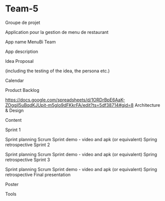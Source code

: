 # Team-5
Groupe de projet 

Application pour la gestion de menu de restaurant

App name
MenuBi
Team

App description

Idea Proposal

(including the testing of the idea, the persona etc.)

Calendar

Product Backlog

https://docs.google.com/spreadsheets/d/1ORDrBpE6AaK-ZOggjI5uBqdKJUpit-m5gIo9dFKkrFA/edit?ts=5df38714#gid=8
Architecture & Design

Content

Sprint 1

Sprint planning
Scrum
Sprint demo - video and apk (or equivalent)
Spring retrospective
Sprint 2

Sprint planning
Scrum
Sprint demo - video and apk (or equivalent)
Spring retrospective
Sprint 3

Sprint planning
Scrum
Sprint demo - video and apk (or equivalent)
Spring retrospective
Final presentation

Poster

Tools
